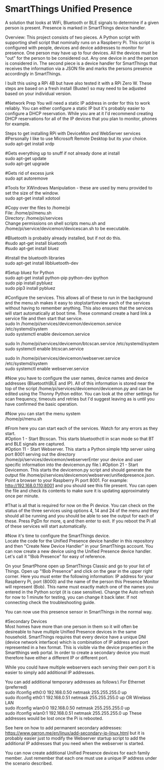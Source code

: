 # SmartThings Unified Presence
A solution that looks at WiFi, Bluetooth or BLE signals to determine if a given person is present. Presence is marked in SmartThings device handler.

Overview: This project consists of two pieces. A Python script with supporting shell script that nominally runs on a Raspberry Pi. This script is configured with people, devices and device addresses to monitor for presence.  One person may have up to four devices. All the devices must be "out" for the person to be considered out. Any one device in and the person is considered in. The second piece is a device handler for SmartThings that receives the information via a JSON file and marks the persons presence accordingly in SmartThings.

I built this using a RPi 4B but have also tested it with a RPi Zero W.  These steps are based on a fresh install (Buster) so may need to be adjusted based on your individual version.

#Network Prep
You will need a static IP address in order for this to work reliably. You can either configure a static IP but it's probably easier to configure a DHCP reservation. While you are at it I'd recommend creating DHCP reservations for all of the IP devices that you plan to monitor, phones for example. 

Steps to get installing RPi with DeviceMon and WebServer services
#Personally I like to use Microsoft Remote Desktop but its your choice.\
sudo apt-get install xrdp

#Gets everything up to snuff if not already done at install\
sudo apt-get update\
sudo apt-get upgrade

#Gets rid of excess junk\
sudo apt autoremove

#Tools for XWindows Manipulation - these are used by menu provided to set the size of the window.\
sudo apt-get install xdotool

#Copy over the files to /home/pi\
File: /home/pi/menu.sh\
Directory: /home/pi/services\
Change permissions on shell scripts menu.sh and /home/pi/service/devicemon/devicescan.sh to be executable.

#Bluetooth is probably already installed, but if not do this.\
#sudo apt-get install bluetooth\
#sudo apt-get install bluez

#Install the bluetooth libraries\
sudo apt-get install libbluetooth-dev

#Setup bluez for Python\
sudo apt-get install python-pip python-dev ipython\
sudo pip install pybluez\
sudo pip3 install pybluez

#Configure the services. This allows all of these to run in the background and the menu.sh makes it easy to stop\start\review each of the services without having to remember anything.  This also ensures that the services will start automatically at boot time. These command create a hard link a service file and then start that service.\
sudo ln /home/pi/services/devicemon/devicemon.service /etc/systemd/system\
sudo systemctl enable devicemon.service

sudo ln /home/pi/services/devicemon/btcscan.service /etc/systemd/system\
sudo systemctl enable btcscan.service

sudo ln /home/pi/services/devicemon/webserver.service /etc/systemd/system\
sudo systemctl enable webserver.service

#Now you have to configure the user names, device names and device addresses (Bluetooth\BLE and IP). All of this information is stored near the top of the script /home/pi/services/devicemon/devicemon.py and can be edited using the Thonny Python editor.  You can look at the other settings for scan frequency, timeouts and retries but I'd suggest leaving as is until you have confirmed the basic operation.

#Now you can start the menu system\
/home/pi/menu.sh

#From here you can start each of the services. Watch for any errors as they start.\
#Option 1 - Start Btcscan. This starts bluetoothctl in scan mode so that BT and BLE signals are captured.\
#Option 11 - Start Webserver. This starts a Python simple http server using port 8001 serving out the directory /home/pi/services/devicemon/webserverEnter your device and user specific information into the devicemon.py file.\ 
#Option 21 - Start Devicemon. This starts the devicemon.py script and should generate the output file /home/pi/services/devicemon/webserver/unifiedpresence.json. Point a browser to your Raspberry Pi port 8001. For example: http://192.168.0.110:8001 and you should see this file present. You can open the file and check its contents to make sure it is updating approximately once per minute.

#That is all that is required for now on the Pi device.  You can check on the status of the three services using options 4, 14 and 24 of the menu and they should all be running and you should be able to see the output for each of these. Press PgDn for more, q and then enter to exit. If you reboot the Pi all of these services will start automatically.

#Now it's time to configure the SmartThings device.\
Locate the code for the Unified Presence device handler in this repository and then "Create New Device Handler" in your SmartThings account. You can now create a new device using the Unified Presence device handler. Let's call it "!Bob Presence" for easy of reference.

On your SmartPhone open up SmartThings Classic and go to your list of Things. Open up "!Bob Presence" and click on the gear in the upper right corner. Here you must enter the following information: IP address for your Raspberry Pi, port (8000) and the name of the person this Presence Monitor will represent (Bob). This name must exactly match one of the names you entered in the Python script (it is case sensitive). Change the Auto refresh for now to 1 minute for testing, you can change it back later. If not connecting check the troubleshooting guide.

You can now use this presence sensor in SmartThings in the normal way.

#Secondary Devices\
Most homes have more than one person in them so it will often be desireable to have multiple Unified Presence devices in the same household.  SmartThings requires that every device have a unique DNI (device network interface) which is combination of IP address and port represented in a hex format. This is visible via the device properties in the Smartthings web portal. In order to create a secondary device you must therefore have either a different IP or different port.

While you could have multiple webservers each serving their own port it is easier to simply add additional IP addresses.

You can add additional temporary addresses as follows:\ 
For Ethernet (preferred)\
sudo ifconfig eth0:0 192.168.0.50 netmask 255.255.255.0 up\
sudo ifconfig eth0:1 192.168.0.51 netmask 255.255.255.0 up
OR
Wirelass LAN\
sudo ifconfig wlan0:0 192.168.0.50 netmask 255.255.255.0 up\
sudo ifconfig wlan0:1 192.168.0.51 netmask 255.255.255.0 up
These addresses would be lost once the Pi is rebooted.

See here on how to add permanent secondary addresses: https://www.garron.me/en/linux/add-secondary-ip-linux.html but it is probably easier just to modify the Webserver startup script to add the additional IP addresses that you need when the webserver is started.

You can now create additional Unified Presence devices for each family member. Just remember that each one must use a unique IP address under the scenario described.
